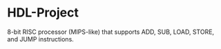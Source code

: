# HDL-Project
8-bit RISC processor (MIPS-like) that supports ADD, SUB, LOAD, STORE, and JUMP instructions.
